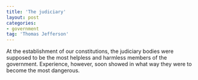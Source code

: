 ```yaml
---
title: 'The judiciary'
layout: post
categories:
- government
tag: 'Thomas Jefferson'
---
```


At the establishment of our constitutions, the judiciary bodies were supposed to be the most helpless and harmless members of the government. Experience, however, soon showed in what way they were to become the most dangerous.